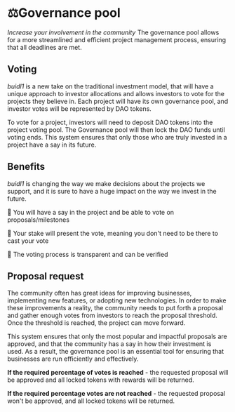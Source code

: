 # ⚖️Governance pool

*Increase your involvement in the community*
The governance pool allows for a more streamlined and efficient project management process, ensuring that all deadlines are met. 

## Voting

*buidl1* is a new take on the traditional investment model, that will have a unique approach to investor allocations and allows investors to vote for the projects they believe in. Each project will have its own governance pool, and investor votes will be represented by DAO tokens. 

To vote for a project, investors will need to deposit DAO tokens into the project voting pool. The Governance pool will then lock the DAO funds until voting ends. This system ensures that only those who are truly invested in a project have a say in its future. 

## Benefits

*buidl1* is changing the way we make decisions about the projects we support, and it is sure to have a huge impact on the way we invest in the future. 

 📌 ️You will have a say in the project and be able to vote on proposals/milestones 

 📌️ Your stake will present the vote, meaning you don't need to be there to cast your vote 
 
 📌️ The voting process is transparent and can be verified 

## Proposal request

The community often has great ideas for improving businesses, implementing new features, or adopting new technologies. In order to make these improvements a reality, the community needs to put forth a proposal and gather enough votes from investors to reach the proposal threshold. Once the threshold is reached, the project can move forward. 

This system ensures that only the most popular and impactful proposals are approved, and that the community has a say in how their investment is used. As a result, the governance pool is an essential tool for ensuring that businesses are run efficiently and effectively. 

 **If the required percentage of votes is reached** - the requested proposal will be approved and all locked tokens with rewards will be returned. 

**If the required percentage votes are not reached** - the requested proposal won't be approved, and all locked tokens will be returned. 





